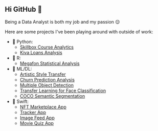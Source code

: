 ## Hi GitHub 👋

Being a Data Analyst is both my job and my passion 😌

Here are some projects I've been playing around with outside of work:
* 🐍 Python:
  * [Skillbox Course Analytics](https://github.com/vladvintenbakh/SkillboxAnalytics)
  * [Kiva Loans Analysis](https://github.com/vladvintenbakh/KivaAnalytics)
* 🔬 R:
  * [Megafon Statistical Analysis](https://github.com/vladvintenbakh/MegafonStatisticalAnalysis)
* 🤖 ML/DL:
  * [Artistic Style Transfer](https://github.com/vladvintenbakh/VGGStyleTransfer)
  * [Churn Prediction Analysis](https://github.com/vladvintenbakh/TelecomMLAnalysis)
  * [Multiple Object Detection](https://github.com/vladvintenbakh/MultipleObjectDetection)
  * [Transfer Learning for Face Classification](https://github.com/vladvintenbakh/MulticlassTransferLearning)
  * [COCO Semantic Segmentation](https://github.com/vladvintenbakh/COCOSemanticSegmentation/blob/main/COCO_Semantic_Segmentation.ipynb)
* 📱 Swift:
  * [NFT Marketplace App](https://github.com/vladvintenbakh/NFTMarketplaceApp)
  * [Tracker App](https://github.com/vladvintenbakh/TrackerApp)
  * [Image Feed App](https://github.com/vladvintenbakh/ImageFeedApp)
  * [Movie Quiz App](https://github.com/vladvintenbakh/MovieQuizApp)


<!--
**vladvintenbakh/vladvintenbakh** is a ✨ _special_ ✨ repository because its `README.md` (this file) appears on your GitHub profile.

Here are some ideas to get you started:

- 🔭 I’m currently working on ...
- 🌱 I’m currently learning ...
- 👯 I’m looking to collaborate on ...
- 🤔 I’m looking for help with ...
- 💬 Ask me about ...
- 📫 How to reach me: ...
- 😄 Pronouns: ...
- ⚡ Fun fact: ...
-->
